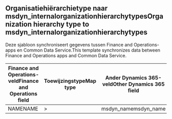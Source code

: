 ## <a name="organization-hierarchy-type-to-msdyn_internalorganizationhierarchytypes"></a><span data-ttu-id="b3b2d-101">Organisatiehiërarchietype naar msdyn_internalorganizationhierarchytypes</span><span class="sxs-lookup"><span data-stu-id="b3b2d-101">Organization hierarchy type to msdyn_internalorganizationhierarchytypes</span></span>

<span data-ttu-id="b3b2d-102">Deze sjabloon synchroniseert gegevens tussen Finance and Operations-apps en Common Data Service.</span><span class="sxs-lookup"><span data-stu-id="b3b2d-102">This template synchronizes data between Finance and Operations apps and Common Data Service.</span></span>

<span data-ttu-id="b3b2d-103">Finance and Operations-veld</span><span class="sxs-lookup"><span data-stu-id="b3b2d-103">Finance and Operations field</span></span> | <span data-ttu-id="b3b2d-104">Toewijzingstype</span><span class="sxs-lookup"><span data-stu-id="b3b2d-104">Map type</span></span> | <span data-ttu-id="b3b2d-105">Ander Dynamics 365-veld</span><span class="sxs-lookup"><span data-stu-id="b3b2d-105">Other Dynamics 365 field</span></span> | <span data-ttu-id="b3b2d-106">Standaardwaarde</span><span class="sxs-lookup"><span data-stu-id="b3b2d-106">Default value</span></span>
---|---|---|---
<span data-ttu-id="b3b2d-107">NAME</span><span class="sxs-lookup"><span data-stu-id="b3b2d-107">NAME</span></span> | > | <span data-ttu-id="b3b2d-108">msdyn_name</span><span class="sxs-lookup"><span data-stu-id="b3b2d-108">msdyn_name</span></span> | 

